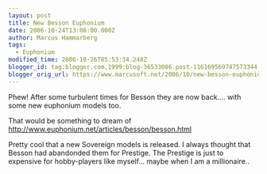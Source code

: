 ```yaml
---
layout: post
title: New Besson Euphonium
date: 2006-10-24T13:08:00.000Z
author: Marcus Hammarberg
tags:
  - Euphonium
modified_time: 2006-10-26T05:53:34.248Z
blogger_id: tag:blogger.com,1999:blog-36533086.post-116169569747573344
blogger_orig_url: https://www.marcusoft.net/2006/10/new-besson-euphonium.html
---
```



Phew!
After some turbulent times for Besson they are now back.... with some
new euphonium models too.

That would be something to dream of
<http://www.euphonium.net/articles/besson/besson.html>

Pretty cool that a new Sovereign models is released. I always thought
that Besson had abandonded them for Prestige. The Prestige is just to
expensive for hobby-players like myself... maybe when I am a
millionaire..
